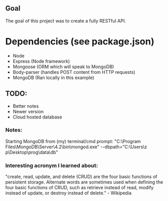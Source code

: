 ## Goal
The goal of this project was to create a fully RESTful API.


# Dependencies (see package.json)
* Node
* Express (Node framework)
* Mongoose (ORM which will speak to MongoDB)
* Body-parser (handles POST content from HTTP requests)
* MongoDB (Ran locally in this example)

## TODO:
* Better notes
* Newer version
* Cloud hosted database


### Notes:
Starting MongoDB from (my) terminal/cmd prompt:
"C:\Program Files\MongoDB\Server\4.2\bin\mongod.exe" --dbpath="C:\Users\z p\Desktop\prog\data\db"


### Interesting acronym I learned about:
"create, read, update, and delete (CRUD) are the four basic functions of persistent storage. Alternate words are sometimes used when defining the four basic functions of CRUD, such as retrieve instead of read, modify instead of update, or destroy instead of delete." - Wikipedia
